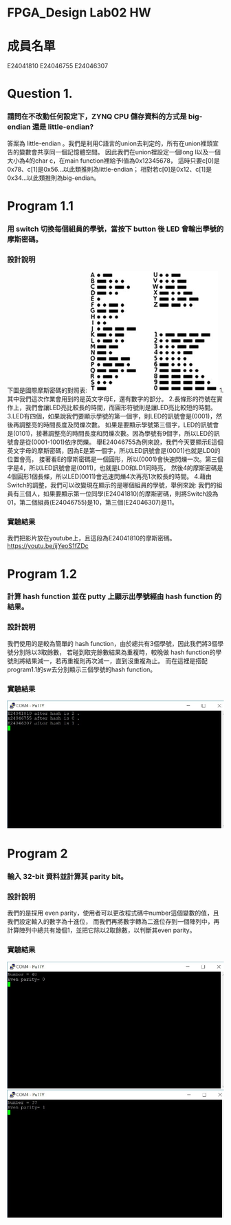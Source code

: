 FPGA_Design Lab02 HW
====

# 成員名單
E24041810 E24046755 E24046307 

# Question 1.
### 請問在不改動任何設定下，ZYNQ CPU 儲存資料的方式是 big-endian 還是 little-endian?
答案為 little-endian 。我們是利用C語言的union去判定的，所有在union裡頭宣告的變數會共享同一個記憶體空間。
因此我們在union裡設定一個long l以及一個大小為4的char c，在main function裡給予l值為0x12345678，
這時只要c[0]是0x78、c[1]是0x56...以此類推則為little-endian；
相對若c[0]是0x12、c[1]是0x34...以此類推則為big-endian。

# Program 1.1
### 用 switch 切換每個組員的學號，當按下 button 後 LED 會輸出學號的摩斯密碼。
### 設計說明
 下圖是國際摩斯密碼的對照表:
 ![morse](image/morse.jpg)
 1.其中我們這次作業會用到的是英文字母E，還有數字的部分。
 2.長條形的符號在實作上，我們會讓LED亮比較長的時間，而圓形符號則是讓LED亮比較短的時間。
 3.LED有四個，如果說我們要顯示學號的第一個字，則LED的訊號會是(0001)，然後再調整亮的時間長度及閃爍次數。
   如果是要顯示學號第三個字，LED的訊號會是(0101)，接著調整亮的時間長度和閃爍次數。因為學號有9個字，所以LED的訊號會是從(0001-1001)依序閃爍。
   舉E24046755為例來說，我們今天要顯示E這個英文字母的摩斯密碼，因為E是第一個字，所以LED訊號會是(0001)也就是LD0的位置會亮，
   接著看E的摩斯密碼是一個圓形，所以(0001)會快速閃爍一次。第三個字是4，所以LED訊號會是(0011)，也就是LD0和LD1同時亮，
   然後4的摩斯密碼是4個圓形1個長條，所以LED(0011)會迅速閃爍4次再亮1次較長的時間。
 4.藉由Switch的調整，我們可以改變現在顯示的是哪個組員的學號，舉例來說:
   我們的組員有三個人，如果要顯示第一位同學(E24041810)的摩斯密碼，則將Switch設為01，第二個組員(E24046755)是10，第三個(E24046307)是11。

### 實驗結果
  我們把影片放在youtube上，且這段為E24041810的摩斯密碼。
  https://youtu.be/ijYeoS1fZDc

# Program 1.2
### 計算 hash function 並在 putty 上顯示出學號經由 hash function 的結果。
### 設計說明
 我們使用的是較為簡單的 hash function，由於總共有3個學號，因此我們將3個學號分別除以3取餘數，
 若碰到取完餘數結果為重複時，較晚做 hash function的學號則將結果減一，若再重複則再次減一，直到沒重複為止。
 而在這裡是搭配program1.1的sw去分別顯示三個學號的hash function。
 
### 實驗結果
![hash3](image/hash3.jpg)

# Program 2
### 輸入 32-bit 資料並計算其 parity bit。
### 設計說明
 我們的是採用 even parity，使用者可以更改程式碼中number這個變數的值，且我們設定輸入的數字為十進位，
 而我們再將數字轉為二進位存到一個陣列中，再計算陣列中總共有幾個1，並把它除以2取餘數，以判斷其even parity。
  
### 實驗結果
![parity_test1](image/parity_test1.jpg)
![parity_test2](image/parity_test2.jpg)

